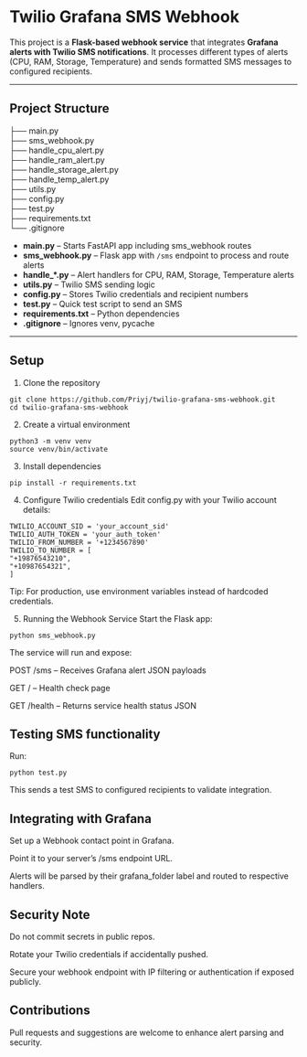 # Twilio Grafana SMS Webhook

This project is a **Flask-based webhook service** that integrates **Grafana alerts with Twilio SMS notifications**. It processes different types of alerts (CPU, RAM, Storage, Temperature) and sends formatted SMS messages to configured recipients.

---

## **Project Structure**


├── main.py            
├── sms_webhook.py        
├── handle_cpu_alert.py    
├── handle_ram_alert.py    
├── handle_storage_alert.py    
├── handle_temp_alert.py    
├── utils.py    
├── config.py    
├── test.py    
├── requirements.txt    
└── .gitignore    

- **main.py** – Starts FastAPI app including sms_webhook routes  
- **sms_webhook.py** – Flask app with `/sms` endpoint to process and route alerts  
- **handle_*.py** – Alert handlers for CPU, RAM, Storage, Temperature alerts  
- **utils.py** – Twilio SMS sending logic  
- **config.py** – Stores Twilio credentials and recipient numbers  
- **test.py** – Quick test script to send an SMS  
- **requirements.txt** – Python dependencies  
- **.gitignore** – Ignores venv, pycache

---

## Setup
1. Clone the repository
```
git clone https://github.com/Priyj/twilio-grafana-sms-webhook.git
cd twilio-grafana-sms-webhook
```

2. Create a virtual environment
```
python3 -m venv venv
source venv/bin/activate
```

3. Install dependencies
```
pip install -r requirements.txt
```

4. Configure Twilio credentials
Edit config.py with your Twilio account details:

```
TWILIO_ACCOUNT_SID = 'your_account_sid'
TWILIO_AUTH_TOKEN = 'your_auth_token'
TWILIO_FROM_NUMBER = '+1234567890'
TWILIO_TO_NUMBER = [
"+19876543210",
"+10987654321",
]
```

Tip: For production, use environment variables instead of hardcoded credentials.

5. Running the Webhook Service
Start the Flask app:

```
python sms_webhook.py
```

The service will run and expose:

POST /sms – Receives Grafana alert JSON payloads

GET / – Health check page

GET /health – Returns service health status JSON

## Testing SMS functionality
Run:

```
python test.py
```

This sends a test SMS to configured recipients to validate integration.

## Integrating with Grafana
Set up a Webhook contact point in Grafana.

Point it to your server’s /sms endpoint URL.

Alerts will be parsed by their grafana_folder label and routed to respective handlers.

## Security Note
Do not commit secrets in public repos.

Rotate your Twilio credentials if accidentally pushed.

Secure your webhook endpoint with IP filtering or authentication if exposed publicly.

## Contributions
Pull requests and suggestions are welcome to enhance alert parsing and security.
